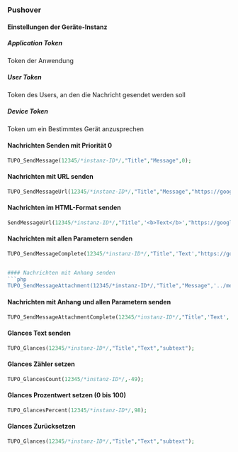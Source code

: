 ### Pushover


#### Einstellungen der Geräte-Instanz

##### Application Token 
Token der Anwendung 

##### User Token 
Token des Users, an den die Nachricht gesendet werden soll

##### Device Token 
Token um ein Bestimmtes Gerät anzusprechen


#### Nachrichten Senden mit Priorität 0
```php
TUPO_SendMessage(12345/*instanz-ID*/,"Title","Message",0);
```

#### Nachrichten mit URL senden
```php
TUPO_SendMessageUrl(12345/*instanz-ID*/,"Title","Message","https://google.de","Link zu google",0);
```

#### Nachrichten im HTML-Format senden
```php
SendMessageUrl(12345/*instanz-ID*/,"Title",'<b>Text</b>',"https://google.de","URL-Title",0/* priority */)
```


#### Nachrichten mit allen Parametern senden
```php
TUPO_SendMessageComplete(12345/*instanz-ID*/,"Title",'Text',"https://google.de","URL-Title",0/* priority */,0/* content is HTML */,30 /* retry */,60 /* expire */,'pianobar' /* sound */ );


#### Nachrichten mit Anhang senden
```php
TUPO_SendMessageAttachment(12345/*instanz-ID*/,"Title","Message",'../media/test.png',0);
```

#### Nachrichten mit Anhang und allen Parametern senden
```php
TUPO_SendMessageAttachmentComplete(12345/*instanz-ID*/,"Title",'Text','../media/test.png',"https://google.de","URL-Title",0/* priority */,0/* content is HTML */,30 /* retry */,60 /* expire */,'pianobar' /* sound */ );
```


#### Glances Text senden
```php
TUPO_Glances(12345/*instanz-ID*/,"Title","Text","subtext");
```
#### Glances Zähler setzen
```php
TUPO_GlancesCount(12345/*instanz-ID*/,-49);
```
#### Glances Prozentwert setzen (0 bis 100)
```php
TUPO_GlancesPercent(12345/*instanz-ID*/,98);
```
#### Glances Zurücksetzen
```php
TUPO_Glances(12345/*instanz-ID*/,"Title","Text","subtext");
```




